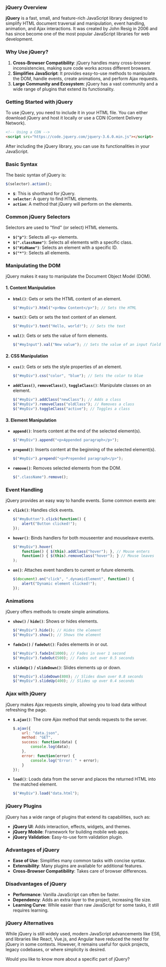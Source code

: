 ### jQuery Overview

**jQuery** is a fast, small, and feature-rich JavaScript library designed to simplify HTML document traversal and manipulation, event handling, animation, and Ajax interactions. It was created by John Resig in 2006 and has since become one of the most popular JavaScript libraries for web development.

### Why Use jQuery?

1. **Cross-Browser Compatibility**: jQuery handles many cross-browser inconsistencies, making sure code works across different browsers.
2. **Simplifies JavaScript**: It provides easy-to-use methods to manipulate the DOM, handle events, create animations, and perform Ajax requests.
3. **Large Community and Ecosystem**: jQuery has a vast community and a wide range of plugins that extend its functionality.

### Getting Started with jQuery

To use jQuery, you need to include it in your HTML file. You can either download jQuery and host it locally or use a CDN (Content Delivery Network).

```html
<!-- Using a CDN -->
<script src="https://code.jquery.com/jquery-3.6.0.min.js"></script>
```

After including the jQuery library, you can use its functionalities in your JavaScript.

### Basic Syntax

The basic syntax of jQuery is:

```javascript
$(selector).action();
```

- **`$`**: This is shorthand for jQuery.
- **`selector`**: A query to find HTML elements.
- **`action`**: A method that jQuery will perform on the elements.

### Common jQuery Selectors

Selectors are used to "find" (or select) HTML elements.

- **`$("p")`**: Selects all `<p>` elements.
- **`$(".className")`**: Selects all elements with a specific class.
- **`$("#idName")`**: Selects an element with a specific ID.
- **`$("*")`**: Selects all elements.

### Manipulating the DOM

jQuery makes it easy to manipulate the Document Object Model (DOM).

#### 1. **Content Manipulation**

- **`html()`**: Gets or sets the HTML content of an element.

  ```javascript
  $("#myDiv").html("<p>New Content</p>"); // Sets the HTML
  ```

- **`text()`**: Gets or sets the text content of an element.

  ```javascript
  $("#myDiv").text("Hello, world!"); // Sets the text
  ```

- **`val()`**: Gets or sets the value of form elements.

  ```javascript
  $("#myInput").val("New value"); // Sets the value of an input field
  ```

#### 2. **CSS Manipulation**

- **`css()`**: Gets or sets the style properties of an element.

  ```javascript
  $("#myDiv").css("color", "blue"); // Sets the color to blue
  ```

- **`addClass()`**, **`removeClass()`**, **`toggleClass()`**: Manipulate classes on an element.

  ```javascript
  $("#myDiv").addClass("newClass"); // Adds a class
  $("#myDiv").removeClass("oldClass"); // Removes a class
  $("#myDiv").toggleClass("active"); // Toggles a class
  ```

#### 3. **Element Manipulation**

- **`append()`**: Inserts content at the end of the selected element(s).

  ```javascript
  $("#myDiv").append("<p>Appended paragraph</p>");
  ```

- **`prepend()`**: Inserts content at the beginning of the selected element(s).

  ```javascript
  $("#myDiv").prepend("<p>Prepended paragraph</p>");
  ```

- **`remove()`**: Removes selected elements from the DOM.

  ```javascript
  $(".className").remove();
  ```

### Event Handling

jQuery provides an easy way to handle events. Some common events are:

- **`click()`**: Handles click events.

  ```javascript
  $("#myButton").click(function() {
      alert("Button clicked!");
  });
  ```

- **`hover()`**: Binds handlers for both mouseenter and mouseleave events.

  ```javascript
  $("#myDiv").hover(
      function() { $(this).addClass("hover"); }, // Mouse enters
      function() { $(this).removeClass("hover"); } // Mouse leaves
  );
  ```

- **`on()`**: Attaches event handlers to current or future elements.

  ```javascript
  $(document).on("click", ".dynamicElement", function() {
      alert("Dynamic element clicked!");
  });
  ```

### Animations

jQuery offers methods to create simple animations.

- **`show()`** / **`hide()`**: Shows or hides elements.

  ```javascript
  $("#myDiv").hide(); // Hides the element
  $("#myDiv").show(); // Shows the element
  ```

- **`fadeIn()`** / **`fadeOut()`**: Fades elements in or out.

  ```javascript
  $("#myDiv").fadeIn(1000); // Fades in over 1 second
  $("#myDiv").fadeOut(500); // Fades out over 0.5 seconds
  ```

- **`slideUp()`** / **`slideDown()`**: Slides elements up or down.

  ```javascript
  $("#myDiv").slideDown(800); // Slides down over 0.8 seconds
  $("#myDiv").slideUp(400); // Slides up over 0.4 seconds
  ```

### Ajax with jQuery

jQuery makes Ajax requests simple, allowing you to load data without refreshing the page.

- **`$.ajax()`**: The core Ajax method that sends requests to the server.

  ```javascript
  $.ajax({
      url: "data.json",
      method: "GET",
      success: function(data) {
          console.log(data);
      },
      error: function(error) {
          console.log("Error: " + error);
      }
  });
  ```

- **`load()`**: Loads data from the server and places the returned HTML into the matched element.

  ```javascript
  $("#myDiv").load("data.html");
  ```

### jQuery Plugins

jQuery has a wide range of plugins that extend its capabilities, such as:

- **jQuery UI**: Adds interaction, effects, widgets, and themes.
- **jQuery Mobile**: Framework for building mobile web apps.
- **jQuery Validation**: Easy-to-use form validation plugin.

### Advantages of jQuery

- **Ease of Use**: Simplifies many common tasks with concise syntax.
- **Extensibility**: Many plugins are available for additional features.
- **Cross-Browser Compatibility**: Takes care of browser differences.

### Disadvantages of jQuery

- **Performance**: Vanilla JavaScript can often be faster.
- **Dependency**: Adds an extra layer to the project, increasing file size.
- **Learning Curve**: While easier than raw JavaScript for some tasks, it still requires learning.

### jQuery Alternatives

While jQuery is still widely used, modern JavaScript advancements like ES6, and libraries like React, Vue.js, and Angular have reduced the need for jQuery in some contexts. However, it remains useful for quick projects, legacy codebases, or where simplicity is desired.

Would you like to know more about a specific part of jQuery?
